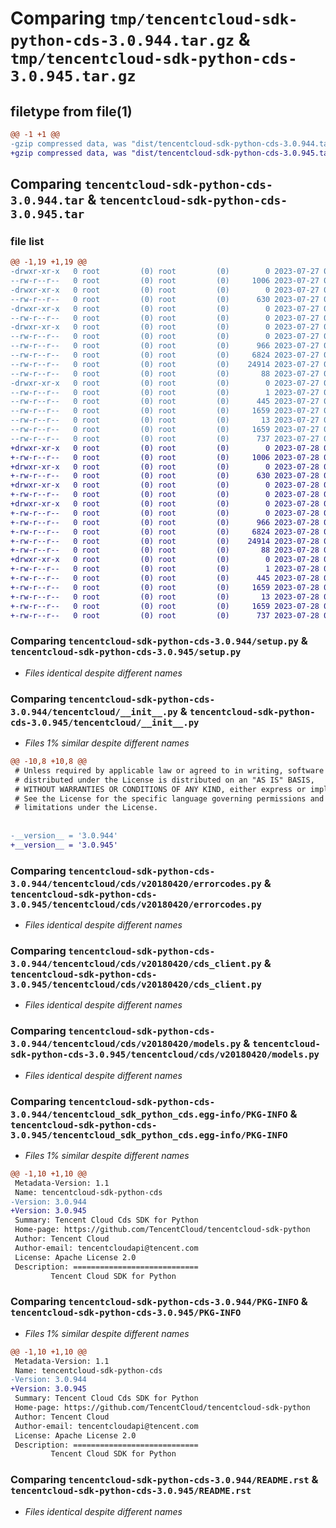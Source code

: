 # Comparing `tmp/tencentcloud-sdk-python-cds-3.0.944.tar.gz` & `tmp/tencentcloud-sdk-python-cds-3.0.945.tar.gz`

## filetype from file(1)

```diff
@@ -1 +1 @@
-gzip compressed data, was "dist/tencentcloud-sdk-python-cds-3.0.944.tar", last modified: Thu Jul 27 02:11:09 2023, max compression
+gzip compressed data, was "dist/tencentcloud-sdk-python-cds-3.0.945.tar", last modified: Fri Jul 28 00:23:36 2023, max compression
```

## Comparing `tencentcloud-sdk-python-cds-3.0.944.tar` & `tencentcloud-sdk-python-cds-3.0.945.tar`

### file list

```diff
@@ -1,19 +1,19 @@
-drwxr-xr-x   0 root         (0) root         (0)        0 2023-07-27 02:11:09.000000 tencentcloud-sdk-python-cds-3.0.944/
--rw-r--r--   0 root         (0) root         (0)     1006 2023-07-27 02:11:09.000000 tencentcloud-sdk-python-cds-3.0.944/setup.py
-drwxr-xr-x   0 root         (0) root         (0)        0 2023-07-27 02:11:09.000000 tencentcloud-sdk-python-cds-3.0.944/tencentcloud/
--rw-r--r--   0 root         (0) root         (0)      630 2023-07-27 02:11:09.000000 tencentcloud-sdk-python-cds-3.0.944/tencentcloud/__init__.py
-drwxr-xr-x   0 root         (0) root         (0)        0 2023-07-27 02:11:09.000000 tencentcloud-sdk-python-cds-3.0.944/tencentcloud/cds/
--rw-r--r--   0 root         (0) root         (0)        0 2023-07-27 02:11:09.000000 tencentcloud-sdk-python-cds-3.0.944/tencentcloud/cds/__init__.py
-drwxr-xr-x   0 root         (0) root         (0)        0 2023-07-27 02:11:09.000000 tencentcloud-sdk-python-cds-3.0.944/tencentcloud/cds/v20180420/
--rw-r--r--   0 root         (0) root         (0)        0 2023-07-27 02:11:09.000000 tencentcloud-sdk-python-cds-3.0.944/tencentcloud/cds/v20180420/__init__.py
--rw-r--r--   0 root         (0) root         (0)      966 2023-07-27 02:11:09.000000 tencentcloud-sdk-python-cds-3.0.944/tencentcloud/cds/v20180420/errorcodes.py
--rw-r--r--   0 root         (0) root         (0)     6824 2023-07-27 02:11:09.000000 tencentcloud-sdk-python-cds-3.0.944/tencentcloud/cds/v20180420/cds_client.py
--rw-r--r--   0 root         (0) root         (0)    24914 2023-07-27 02:11:09.000000 tencentcloud-sdk-python-cds-3.0.944/tencentcloud/cds/v20180420/models.py
--rw-r--r--   0 root         (0) root         (0)       88 2023-07-27 02:11:09.000000 tencentcloud-sdk-python-cds-3.0.944/setup.cfg
-drwxr-xr-x   0 root         (0) root         (0)        0 2023-07-27 02:11:09.000000 tencentcloud-sdk-python-cds-3.0.944/tencentcloud_sdk_python_cds.egg-info/
--rw-r--r--   0 root         (0) root         (0)        1 2023-07-27 02:11:09.000000 tencentcloud-sdk-python-cds-3.0.944/tencentcloud_sdk_python_cds.egg-info/dependency_links.txt
--rw-r--r--   0 root         (0) root         (0)      445 2023-07-27 02:11:09.000000 tencentcloud-sdk-python-cds-3.0.944/tencentcloud_sdk_python_cds.egg-info/SOURCES.txt
--rw-r--r--   0 root         (0) root         (0)     1659 2023-07-27 02:11:09.000000 tencentcloud-sdk-python-cds-3.0.944/tencentcloud_sdk_python_cds.egg-info/PKG-INFO
--rw-r--r--   0 root         (0) root         (0)       13 2023-07-27 02:11:09.000000 tencentcloud-sdk-python-cds-3.0.944/tencentcloud_sdk_python_cds.egg-info/top_level.txt
--rw-r--r--   0 root         (0) root         (0)     1659 2023-07-27 02:11:09.000000 tencentcloud-sdk-python-cds-3.0.944/PKG-INFO
--rw-r--r--   0 root         (0) root         (0)      737 2023-07-27 02:11:09.000000 tencentcloud-sdk-python-cds-3.0.944/README.rst
+drwxr-xr-x   0 root         (0) root         (0)        0 2023-07-28 00:23:36.000000 tencentcloud-sdk-python-cds-3.0.945/
+-rw-r--r--   0 root         (0) root         (0)     1006 2023-07-28 00:23:36.000000 tencentcloud-sdk-python-cds-3.0.945/setup.py
+drwxr-xr-x   0 root         (0) root         (0)        0 2023-07-28 00:23:36.000000 tencentcloud-sdk-python-cds-3.0.945/tencentcloud/
+-rw-r--r--   0 root         (0) root         (0)      630 2023-07-28 00:23:36.000000 tencentcloud-sdk-python-cds-3.0.945/tencentcloud/__init__.py
+drwxr-xr-x   0 root         (0) root         (0)        0 2023-07-28 00:23:36.000000 tencentcloud-sdk-python-cds-3.0.945/tencentcloud/cds/
+-rw-r--r--   0 root         (0) root         (0)        0 2023-07-28 00:23:36.000000 tencentcloud-sdk-python-cds-3.0.945/tencentcloud/cds/__init__.py
+drwxr-xr-x   0 root         (0) root         (0)        0 2023-07-28 00:23:36.000000 tencentcloud-sdk-python-cds-3.0.945/tencentcloud/cds/v20180420/
+-rw-r--r--   0 root         (0) root         (0)        0 2023-07-28 00:23:36.000000 tencentcloud-sdk-python-cds-3.0.945/tencentcloud/cds/v20180420/__init__.py
+-rw-r--r--   0 root         (0) root         (0)      966 2023-07-28 00:23:36.000000 tencentcloud-sdk-python-cds-3.0.945/tencentcloud/cds/v20180420/errorcodes.py
+-rw-r--r--   0 root         (0) root         (0)     6824 2023-07-28 00:23:36.000000 tencentcloud-sdk-python-cds-3.0.945/tencentcloud/cds/v20180420/cds_client.py
+-rw-r--r--   0 root         (0) root         (0)    24914 2023-07-28 00:23:36.000000 tencentcloud-sdk-python-cds-3.0.945/tencentcloud/cds/v20180420/models.py
+-rw-r--r--   0 root         (0) root         (0)       88 2023-07-28 00:23:36.000000 tencentcloud-sdk-python-cds-3.0.945/setup.cfg
+drwxr-xr-x   0 root         (0) root         (0)        0 2023-07-28 00:23:36.000000 tencentcloud-sdk-python-cds-3.0.945/tencentcloud_sdk_python_cds.egg-info/
+-rw-r--r--   0 root         (0) root         (0)        1 2023-07-28 00:23:36.000000 tencentcloud-sdk-python-cds-3.0.945/tencentcloud_sdk_python_cds.egg-info/dependency_links.txt
+-rw-r--r--   0 root         (0) root         (0)      445 2023-07-28 00:23:36.000000 tencentcloud-sdk-python-cds-3.0.945/tencentcloud_sdk_python_cds.egg-info/SOURCES.txt
+-rw-r--r--   0 root         (0) root         (0)     1659 2023-07-28 00:23:36.000000 tencentcloud-sdk-python-cds-3.0.945/tencentcloud_sdk_python_cds.egg-info/PKG-INFO
+-rw-r--r--   0 root         (0) root         (0)       13 2023-07-28 00:23:36.000000 tencentcloud-sdk-python-cds-3.0.945/tencentcloud_sdk_python_cds.egg-info/top_level.txt
+-rw-r--r--   0 root         (0) root         (0)     1659 2023-07-28 00:23:36.000000 tencentcloud-sdk-python-cds-3.0.945/PKG-INFO
+-rw-r--r--   0 root         (0) root         (0)      737 2023-07-28 00:23:36.000000 tencentcloud-sdk-python-cds-3.0.945/README.rst
```

### Comparing `tencentcloud-sdk-python-cds-3.0.944/setup.py` & `tencentcloud-sdk-python-cds-3.0.945/setup.py`

 * *Files identical despite different names*

### Comparing `tencentcloud-sdk-python-cds-3.0.944/tencentcloud/__init__.py` & `tencentcloud-sdk-python-cds-3.0.945/tencentcloud/__init__.py`

 * *Files 1% similar despite different names*

```diff
@@ -10,8 +10,8 @@
 # Unless required by applicable law or agreed to in writing, software
 # distributed under the License is distributed on an "AS IS" BASIS,
 # WITHOUT WARRANTIES OR CONDITIONS OF ANY KIND, either express or implied.
 # See the License for the specific language governing permissions and
 # limitations under the License.
 
 
-__version__ = '3.0.944'
+__version__ = '3.0.945'
```

### Comparing `tencentcloud-sdk-python-cds-3.0.944/tencentcloud/cds/v20180420/errorcodes.py` & `tencentcloud-sdk-python-cds-3.0.945/tencentcloud/cds/v20180420/errorcodes.py`

 * *Files identical despite different names*

### Comparing `tencentcloud-sdk-python-cds-3.0.944/tencentcloud/cds/v20180420/cds_client.py` & `tencentcloud-sdk-python-cds-3.0.945/tencentcloud/cds/v20180420/cds_client.py`

 * *Files identical despite different names*

### Comparing `tencentcloud-sdk-python-cds-3.0.944/tencentcloud/cds/v20180420/models.py` & `tencentcloud-sdk-python-cds-3.0.945/tencentcloud/cds/v20180420/models.py`

 * *Files identical despite different names*

### Comparing `tencentcloud-sdk-python-cds-3.0.944/tencentcloud_sdk_python_cds.egg-info/PKG-INFO` & `tencentcloud-sdk-python-cds-3.0.945/tencentcloud_sdk_python_cds.egg-info/PKG-INFO`

 * *Files 1% similar despite different names*

```diff
@@ -1,10 +1,10 @@
 Metadata-Version: 1.1
 Name: tencentcloud-sdk-python-cds
-Version: 3.0.944
+Version: 3.0.945
 Summary: Tencent Cloud Cds SDK for Python
 Home-page: https://github.com/TencentCloud/tencentcloud-sdk-python
 Author: Tencent Cloud
 Author-email: tencentcloudapi@tencent.com
 License: Apache License 2.0
 Description: ============================
         Tencent Cloud SDK for Python
```

### Comparing `tencentcloud-sdk-python-cds-3.0.944/PKG-INFO` & `tencentcloud-sdk-python-cds-3.0.945/PKG-INFO`

 * *Files 1% similar despite different names*

```diff
@@ -1,10 +1,10 @@
 Metadata-Version: 1.1
 Name: tencentcloud-sdk-python-cds
-Version: 3.0.944
+Version: 3.0.945
 Summary: Tencent Cloud Cds SDK for Python
 Home-page: https://github.com/TencentCloud/tencentcloud-sdk-python
 Author: Tencent Cloud
 Author-email: tencentcloudapi@tencent.com
 License: Apache License 2.0
 Description: ============================
         Tencent Cloud SDK for Python
```

### Comparing `tencentcloud-sdk-python-cds-3.0.944/README.rst` & `tencentcloud-sdk-python-cds-3.0.945/README.rst`

 * *Files identical despite different names*

